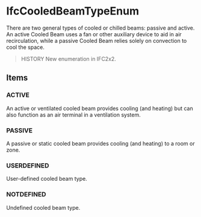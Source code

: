 # IfcCooledBeamTypeEnum

There are two general types of cooled or chilled beams: passive and active. An active Cooled Beam uses a fan or other auxiliary device to aid in air recirculation, while a passive Cooled Beam relies solely on convection to cool the space.

> HISTORY  New enumeration in IFC2x2.

## Items

### ACTIVE
An active or ventilated cooled beam provides cooling (and heating) but can also function as an air terminal in a ventilation system.

### PASSIVE
A passive or static cooled beam provides cooling (and heating) to a room or zone.

### USERDEFINED
User-defined cooled beam type.

### NOTDEFINED
Undefined cooled beam type.
